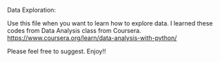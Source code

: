 Data Exploration:

Use this file when you want to learn how to explore data. I learned these codes from Data Analysis class from Coursera.
https://www.coursera.org/learn/data-analysis-with-python/

Please feel free to suggest.
Enjoy!!
